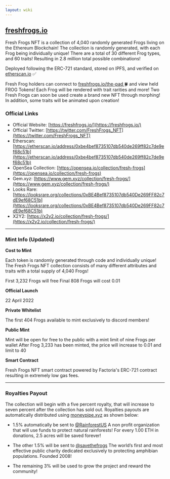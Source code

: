 ```yaml
---
layout: wiki
---
```


<title>freshfrogs.io/wiki 🍀</title>

<div style="margin-left: auto; margin-right: auto; text-align: center;">
    <div id="recent_sales" class="recent_sales"></div>
</div>

## [freshfrogs.io](https://opensea.io/collection/fresh-frogs)

Fresh Frogs NFT is a collection of 4,040 randomly generated Frogs living on the Ethereum Blockchain! The collection is randomly generated, with each Frog being individually unique! There are a total of 30 different Frog types, and 60 traits! Resulting in 2.8 million total possible combinations!

Deployed following the ERC-721 standard, stored on IPFS, and verified on [etherscan.io](https://etherscan.io/address/0xbe4bef8735107db540de269ff82c7de9ef68c51b) :white_check_mark:

Fresh Frog holders can connect to [freshfrogs.io/the-pad ](https://freshfrogs.io/the-pad/):four_leaf_clover: and view held FROG Tokens! Each Frog will be rendered with trait rarities and more! Two Fresh Frogs can soon be used create a brand new NFT through morphing! In addition, some traits will be animated upon creation!

### Official Links
* Official Website: [https://freshfrogs.io/](https://freshfrogs.io/)
* Official Twitter: [https://twitter.com/FreshFrogs_NFT](https://twitter.com/FreshFrogs_NFT)
* Etherscan: [https://etherscan.io/address/0xbe4bef8735107db540de269ff82c7de9ef68c51b](https://etherscan.io/address/0xbe4bef8735107db540de269ff82c7de9ef68c51b)
* OpenSea Collection: [https://opensea.io/collection/fresh-frogs](https://opensea.io/collection/fresh-frogs)
* Gem.xyz: [https://www.gem.xyz/collection/fresh-frogs/](https://www.gem.xyz/collection/fresh-frogs/)
* Looks Rare: [https://looksrare.org/collections/0xBE4Bef8735107db540De269FF82c7dE9ef68C51b](https://looksrare.org/collections/0xBE4Bef8735107db540De269FF82c7dE9ef68C51b)
* X2Y2: [https://x2y2.io/collection/fresh-frogs/](https://x2y2.io/collection/fresh-frogs/)


***


### Mint Info (Updated)
**Cost to Mint**

Each token is randomly generated through code and individually unique! The Fresh Frogs NFT collection consists of many different attributes and traits with a total supply of 4,040 Frogs!

First 3,232 Frogs will free
Final 808 Frogs will cost 0.01

**Official Launch**

22 April 2022

**Private Whitelist**

The first 404 Frogs available to mint exclusively to discord members!

**Public Mint**

Mint will be open for free to the public with a mint limit of nine Frogs per wallet
After Frog 3,233 has been minted, the price will increase to 0.01 and limit to 40

**Smart Contract**

Fresh Frogs NFT smart contract powered by Factoria's ERC-721 contract resulting in extremely low gas fees.


***


### Royalties Payout
The collection will begin with a five percent royalty, that will increase to seven percent after the collection has sold out. Royalties payouts are automatically distributed using [moneypipe.xyz](https://stream.moneypipe.xyz/ethereum/group#address=0x82A5c43f06BF6CA33Ec637831fa81fbc51CfD94C) as shown below:

* 1.5% automatically be sent to [@RainforestUS](https://twitter.com/RainforestUS) A non profit organization that will use funds to protect natural rainforests! For every 1.00 ETH in donations, 2.5 acres will be saved forever!

* The other 1.5% will be sent to [@savethefrogs](https://twitter.com/savethefrogs) The world’s first and most effective public charity dedicated exclusively to protecting amphibian populations. Founded 2008!

* The remaining 3% will be used to grow the project and reward the community!
